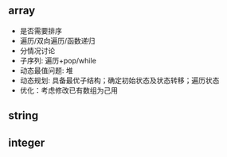 ## array
- 是否需要排序
- 遍历/双向遍历/函数递归
- 分情况讨论
- 子序列: 遍历+pop/while
- 动态最值问题: 堆
- 动态规划: 具备最优子结构；确定初始状态及状态转移；遍历状态
- 优化：考虑修改已有数组为己用

## string

## integer